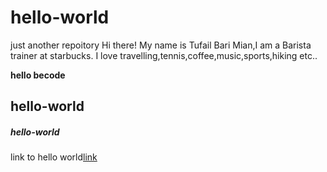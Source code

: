 # hello-world
just another repoitory
Hi there! My name is Tufail Bari Mian,I am a Barista trainer at starbucks.
I love travelling,tennis,coffee,music,sports,hiking etc..

**hello becode**
## hello-world
##### hello-world
link to hello world[link](www.google.be)
